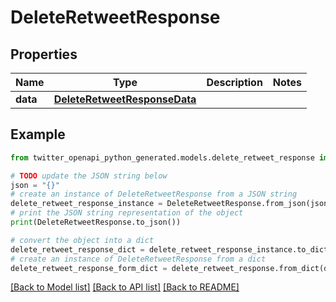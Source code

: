 # DeleteRetweetResponse


## Properties

Name | Type | Description | Notes
------------ | ------------- | ------------- | -------------
**data** | [**DeleteRetweetResponseData**](DeleteRetweetResponseData.md) |  | 

## Example

```python
from twitter_openapi_python_generated.models.delete_retweet_response import DeleteRetweetResponse

# TODO update the JSON string below
json = "{}"
# create an instance of DeleteRetweetResponse from a JSON string
delete_retweet_response_instance = DeleteRetweetResponse.from_json(json)
# print the JSON string representation of the object
print(DeleteRetweetResponse.to_json())

# convert the object into a dict
delete_retweet_response_dict = delete_retweet_response_instance.to_dict()
# create an instance of DeleteRetweetResponse from a dict
delete_retweet_response_form_dict = delete_retweet_response.from_dict(delete_retweet_response_dict)
```
[[Back to Model list]](../README.md#documentation-for-models) [[Back to API list]](../README.md#documentation-for-api-endpoints) [[Back to README]](../README.md)


